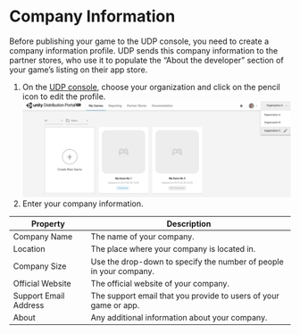 # Company Information

Before publishing your game to the UDP console, you need to create a company information profile. UDP sends this company information to the partner stores, who use it to populate the “About the developer” section of your game’s listing on their app store.  

1. On the [UDP console](https://distribute.dashboard.unity.com), choose your organization and click on the pencil icon to edit the profile.![img](images/image_38.png)
2. Enter your company information.

| Property              | Description                                                  |
| --------------------- | ------------------------------------------------------------ |
| Company Name          | The name of your company.                                    |
| Location              | The place where your company is located in.                  |
| Company Size          | Use the drop-down to specify the number of people in your company. |
| Official Website      | The official website of your company.                        |
| Support Email Address | The support email that you provide to users of your game or app. |
| About                 | Any additional information about your company.               |

